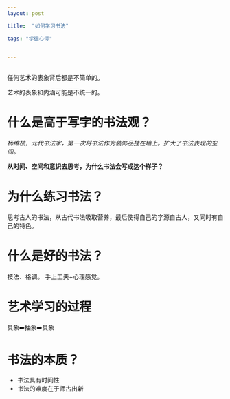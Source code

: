 ```yaml
---
layout: post 

title:  "如何学习书法" 

tags: "学徒心得"


---
```


## 

任何艺术的表象背后都是不简单的。

艺术的表象和内涵可能是不统一的。

# 什么是高于写字的书法观？
*杨维桢，元代书法家，第一次将书法作为装饰品挂在墙上。扩大了书法表现的空间。*

**从时间、空间和意识去思考，为什么书法会写成这个样子？**

# 为什么练习书法？
思考古人的书法，从古代书法吸取营养，最后使得自己的字源自古人，又同时有自己的特色。

# 什么是好的书法？
技法、格调。
手上工夫+心理感觉。

# 艺术学习的过程
具象➡️抽象➡️具象

# 书法的本质？
* 书法具有时间性
* 书法的难度在于师古出新